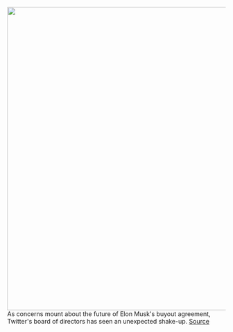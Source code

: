 <img src='https://cdn.vox-cdn.com/thumbor/NgP8JPYOvtL41H0IaYjtHLEc7B4=/0x0:2040x1360/1200x800/filters:focal(857x517:1183x843)/cdn.vox-cdn.com/uploads/chorus_image/image/70917160/VRG_Illo_STK022_K_Radtke_Musk_Money.0.jpg' width='700px' /><br/>
As concerns mount about the future of Elon Musk's buyout agreement, Twitter's board of directors has seen an unexpected shake-up.
<a href='https://www.theverge.com/2022/5/27/23144344/elon-musk-investor-twitter-board-egon-durban'> Source <a/>